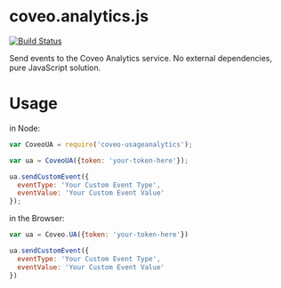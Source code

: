 # coveo.analytics.js

[![Build Status](https://travis-ci.org/Coveo/analytics.js.svg?branch=master)](https://travis-ci.org/Coveo/analytics.js)

Send events to the Coveo Analytics service. No external dependencies, pure JavaScript solution.

# Usage

in Node:

```js
var CoveoUA = require('coveo-usageanalytics');

var ua = CoveoUA({token: 'your-token-here'});

ua.sendCustomEvent({
  eventType: 'Your Custom Event Type',
  eventValue: 'Your Custom Event Value'
});
```

in the Browser:

```js
var ua = Coveo.UA({token: 'your-token-here'})

ua.sendCustomEvent({
  eventType: 'Your Custom Event Type',
  eventValue: 'Your Custom Event Value'  
})
```
